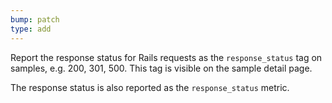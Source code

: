```yaml
---
bump: patch
type: add
---
```


Report the response status for Rails requests as the `response_status` tag on samples, e.g. 200, 301, 500. This tag is visible on the sample detail page.

The response status is also reported as the `response_status` metric.
